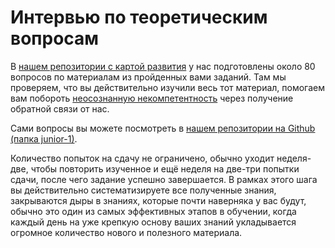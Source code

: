 # Интервью по теоретическим вопросам


В [нашем репозитории с картой
развития](https://github.com/fullstack-development/developers-roadmap/tree/master/backend/junior-1)
у нас подготовлены около 80 вопросов по материалам из пройденных вами заданий.
Там мы проверяем, что вы действительно изучили весь тот материал, помогаем вам
побороть [неосознанную некомпетентность](http://sergeykorol.ru/blog/competence/)
через получение обратной связи от нас.

Сами вопросы вы можете посмотреть в [нашем репозитории на Github (папка
junior-1)](https://github.com/fullstack-development/developers-roadmap/tree/master/backend/junior-1).

Количество попыток на сдачу не ограничено, обычно уходит неделя-две, чтобы
повторить изученное и ещё неделя на две-три попытки сдачи, после чего задание
успешно завершается. В рамках этого шага вы действительно систематизируете все
полученные знания, закрываются дыры в знаниях, которые почти наверняка у вас
будут, обычно это один из самых эффективных этапов в обучении, когда каждый день
на уже крепкую основу ваших знаний укладывается огромное количество нового и
полезного материала.

